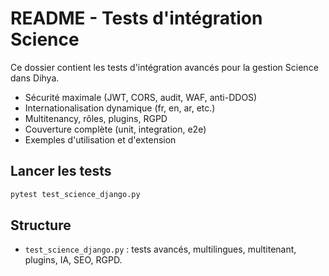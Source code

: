 # README - Tests d'intégration Science

Ce dossier contient les tests d'intégration avancés pour la gestion Science dans Dihya.

- Sécurité maximale (JWT, CORS, audit, WAF, anti-DDOS)
- Internationalisation dynamique (fr, en, ar, etc.)
- Multitenancy, rôles, plugins, RGPD
- Couverture complète (unit, integration, e2e)
- Exemples d'utilisation et d'extension

## Lancer les tests

```bash
pytest test_science_django.py
```

## Structure
- `test_science_django.py` : tests avancés, multilingues, multitenant, plugins, IA, SEO, RGPD.
